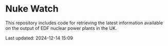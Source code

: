# Nuke Watch

This repository includes code for retrieving the latest information available on the output of EDF nuclear power plants in the UK.

Last updated: 2024-12-14 15:09